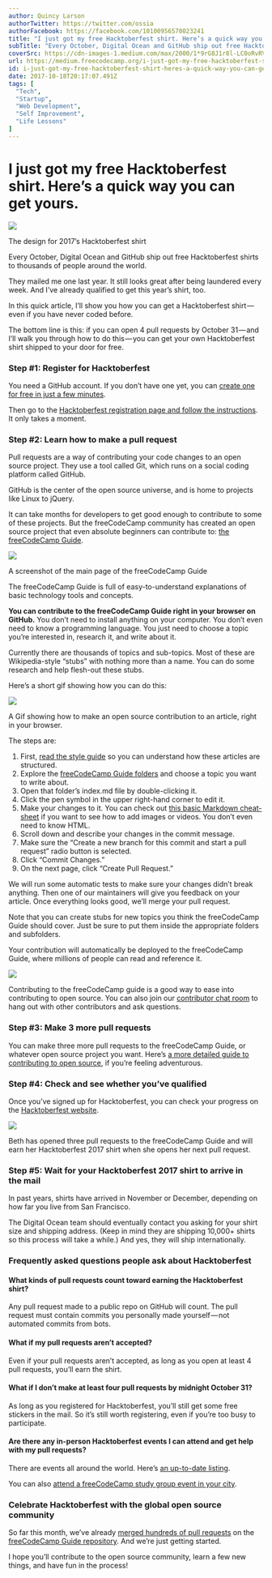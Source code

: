 ```yaml
---
author: Quincy Larson
authorTwitter: https://twitter.com/ossia
authorFacebook: https://facebook.com/10100956570023241
title: "I just got my free Hacktoberfest shirt. Here’s a quick way you can get yours."
subTitle: "Every October, Digital Ocean and GitHub ship out free Hacktoberfest shirts to thousands of people around the world...."
coverSrc: https://cdn-images-1.medium.com/max/2000/1*9rG8J1r8l-LC0oRvRVoEkA.jpeg
url: https://medium.freecodecamp.org/i-just-got-my-free-hacktoberfest-shirt-heres-a-quick-way-you-can-get-yours-fa78d6e24307
id: i-just-got-my-free-hacktoberfest-shirt-heres-a-quick-way-you-can-get-yours-fa78d6e24307
date: 2017-10-18T20:17:07.491Z
tags: [
  "Tech",
  "Startup",
  "Web Development",
  "Self Improvement",
  "Life Lessons"
]
---
```

# I just got my free Hacktoberfest shirt. Here’s a quick way you can get yours.







![](https://cdn-images-1.medium.com/max/2000/1*9rG8J1r8l-LC0oRvRVoEkA.jpeg)

The design for 2017’s Hacktoberfest shirt







Every October, Digital Ocean and GitHub ship out free Hacktoberfest shirts to thousands of people around the world.

They mailed me one last year. It still looks great after being laundered every week. And I’ve already qualified to get this year’s shirt, too.

In this quick article, I’ll show you how you can get a Hacktoberfest shirt — even if you have never coded before.

The bottom line is this: if you can open 4 pull requests by October 31 — and I’ll walk you through how to do this — you can get your own Hacktoberfest shirt shipped to your door for free.

### Step #1: Register for Hacktoberfest

You need a GitHub account. If you don’t have one yet, you can [create one for free in just a few minutes](https://github.com/join).

Then go to the [Hacktoberfest registration page and follow the instructions](https://hacktoberfest.digitalocean.com/sign_up/register). It only takes a moment.

### Step #2: Learn how to make a pull request

Pull requests are a way of contributing your code changes to an open source project. They use a tool called Git, which runs on a social coding platform called GitHub.

GitHub is the center of the open source universe, and is home to projects like Linux to jQuery.

It can take months for developers to get good enough to contribute to some of these projects. But the freeCodeCamp community has created an open source project that even absolute beginners can contribute to: [the freeCodeCamp Guide](https://guide.freecodecamp.org).







![](https://cdn-images-1.medium.com/max/2000/1*i4YvgnoA0mKzeSjgRIDO1g.png)

A screenshot of the main page of the freeCodeCamp Guide







The freeCodeCamp Guide is full of easy-to-understand explanations of basic technology tools and concepts.

**You can contribute to the freeCodeCamp Guide right in your browser on GitHub.** You don’t need to install anything on your computer. You don’t even need to know a programming language. You just need to choose a topic you’re interested in, research it, and write about it.

Currently there are thousands of topics and sub-topics. Most of these are Wikipedia-style “stubs” with nothing more than a name. You can do some research and help flesh-out these stubs.

Here’s a short gif showing how you can do this:







![](https://cdn-images-1.medium.com/max/2000/1*qnFS6ITMwcpsiZvF5b1pHw.gif)

A Gif showing how to make an open source contribution to an article, right in your browser.







The steps are:

1.  First, [read the style guide](https://github.com/freeCodeCamp/guides#article-style-guide) so you can understand how these articles are structured.
2.  Explore the [freeCodeCamp Guide folders](https://github.com/freeCodeCamp/guides/tree/master/src/pages/) and choose a topic you want to write about.
3.  Open that folder’s index.md file by double-clicking it.
4.  Click the pen symbol in the upper right-hand corner to edit it.
5.  Make your changes to it. You can check out [this basic Markdown cheat-sheet](https://github.com/adam-p/markdown-here/wiki/Markdown-Cheatsheet) if you want to see how to add images or videos. You don’t even need to know HTML.
6.  Scroll down and describe your changes in the commit message.
7.  Make sure the “Create a new branch for this commit and start a pull request” radio button is selected.
8.  Click “Commit Changes.”
9.  On the next page, click “Create Pull Request.”

We will run some automatic tests to make sure your changes didn’t break anything. Then one of our maintainers will give you feedback on your article. Once everything looks good, we’ll merge your pull request.

Note that you can create stubs for new topics you think the freeCodeCamp Guide should cover. Just be sure to put them inside the appropriate folders and subfolders.

Your contribution will automatically be deployed to the freeCodeCamp Guide, where millions of people can read and reference it.



![](https://cdn-images-1.medium.com/max/1600/1*JygArrG_p2jQW9MiKFcGCg.gif)



Contributing to the freeCodeCamp guide is a good way to ease into contributing to open source. You can also join our [contributor chat room](https://gitter.im/FreeCodeCamp/Contributors) to hang out with other contributors and ask questions.

### Step #3: Make 3 more pull requests

You can make three more pull requests to the freeCodeCamp Guide, or whatever open source project you want. Here’s [a more detailed guide to contributing to open source](https://github.com/freeCodeCamp/how-to-contribute-to-open-source), if you’re feeling adventurous.

### Step #4: Check and see whether you’ve qualified

Once you’ve signed up for Hacktoberfest, you can check your progress on the [Hacktoberfest website](https://hacktoberfest.digitalocean.com).







![](https://cdn-images-1.medium.com/max/2000/1*xnqbjHj4cIQd1fknTTu2DA.png)

Beth has opened three pull requests to the freeCodeCamp Guide and will earn her Hacktoberfest 2017 shirt when she opens her next pull request.







### Step #5: Wait for your Hacktoberfest 2017 shirt to arrive in the mail

In past years, shirts have arrived in November or December, depending on how far you live from San Francisco.

The Digital Ocean team should eventually contact you asking for your shirt size and shipping address. (Keep in mind they are shipping 10,000+ shirts so this process will take a while.) And yes, they will ship internationally.

### Frequently asked questions people ask about Hacktoberfest

#### What kinds of pull requests count toward earning the Hacktoberfest shirt?

Any pull request made to a public repo on GitHub will count. The pull request must contain commits you personally made yourself — not automated commits from bots.

#### What if my pull requests aren’t accepted?

Even if your pull requests aren’t accepted, as long as you open at least 4 pull requests, you’ll earn the shirt.

#### What if I don’t make at least four pull requests by midnight October 31?

As long as you registered for Hacktoberfest, you’ll still get some free stickers in the mail. So it’s still worth registering, even if you’re too busy to participate.

#### Are there any in-person Hacktoberfest events I can attend and get help with my pull requests?

There are events all around the world. Here’s [an up-to-date listing](https://docs.google.com/spreadsheets/d/11HlW-LzWMkXDbYV2fC-IuBtTh2zSsNuhvZzujhvxRGA/edit#gid=0).

You can also [attend a freeCodeCamp study group event in your city](https://study-group-directory.freecodecamp.org).

### Celebrate Hacktoberfest with the global open source community

So far this month, we’ve already [merged hundreds of pull requests](https://github.com/freeCodeCamp/guides/pulls?utf8=%E2%9C%93&q=is%3Apr%20is%3Amerged%20created%3A%3E%3D2017-10-01%20) on the [freeCodeCamp Guide repository](https://github.com/freecodecamp/guides). And we’re just getting started.

I hope you’ll contribute to the open source community, learn a few new things, and have fun in the process!








